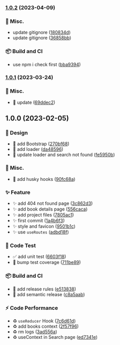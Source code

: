 ### [1.0.2](https://github.com/tomavic/myreads-tracker-nx-react-semantic/compare/v1.0.1...v1.0.2) (2023-04-09)


### 🔨  Misc.

* update gitignore ([180834d](https://github.com/tomavic/myreads-tracker-nx-react-semantic/commit/180834d499303cbe528c279cbd2706de96939041))
* update gitignore ([36858bb](https://github.com/tomavic/myreads-tracker-nx-react-semantic/commit/36858bb801314cf4aa19fd4ed78cbdddc61c11d1))


### 📦️ Build and CI

* use npm i check first ([bba9394](https://github.com/tomavic/myreads-tracker-nx-react-semantic/commit/bba939472eee3db2cac79abfc4d96ea8628c3a81))

### [1.0.1](https://github.com/tomavic/myreads-tracker/compare/v1.0.0...v1.0.1) (2023-03-24)


### 🔨  Misc.

* :hammer: update ([69ddec2](https://github.com/tomavic/myreads-tracker/commit/69ddec23b8c8cd1967618fb5e1555e80be37c390))

## 1.0.0 (2023-02-05)


### 💄 Design

* :lipstick: add Bootstrap ([270bf68](https://github.com/tomavic/myreads-tracker/commit/270bf685d8821a1087c800731f1f67fe980789ce))
* :lipstick: add loader ([da48596](https://github.com/tomavic/myreads-tracker/commit/da48596ea51e3909c55395b69ccc3fca2a2fd23a))
* :lipstick: update loader and search not found ([fe5950b](https://github.com/tomavic/myreads-tracker/commit/fe5950b0551280aeca4928545b887eaf6eaab3eb))


### 🔨  Misc.

* 🔨 add husky hooks ([90fc68a](https://github.com/tomavic/myreads-tracker/commit/90fc68aaf0aa847c00e0ed040275c9989c72aa24))


### ✨ Feature

* :sparkles: add 404 not found page ([3c862d3](https://github.com/tomavic/myreads-tracker/commit/3c862d39c7723715b2397908ab63b7d154d1daf6))
* :sparkles: add book details page ([556caca](https://github.com/tomavic/myreads-tracker/commit/556caca2e4086330cc9c2fe95fa94db3f1871491))
* :sparkles: add project files ([7805ac1](https://github.com/tomavic/myreads-tracker/commit/7805ac18bf1eee3da4549fb935cf2c943c217a86))
* :sparkles: first commit ([1a4b6f3](https://github.com/tomavic/myreads-tracker/commit/1a4b6f3b0fc33c94f78598aa3558daf2b4b06516))
* :sparkles: style and favicon ([9501b1c](https://github.com/tomavic/myreads-tracker/commit/9501b1c7f0a19814129c8f73952d475bc377d3c6))
* :sparkles: use `useRoutes` ([adbd18f](https://github.com/tomavic/myreads-tracker/commit/adbd18f34e13f18c72388474e42af20541cb1ab5))


### 🧪 Code Test

* ✅ add unit test ([6603f18](https://github.com/tomavic/myreads-tracker/commit/6603f18e8c29995ad5e7b3ed5ba2edbd486da4e0))
* 🧪 bump test coverage ([711be89](https://github.com/tomavic/myreads-tracker/commit/711be8939f4f8e55d91bbd4efae6ec3bd3e22023))


### 📦️ Build and CI

* 🚀 add release rules ([e513838](https://github.com/tomavic/myreads-tracker/commit/e513838e8c6dd997ed475db2eef17dc32a6b73e4))
* 🚀 add semantic release ([c8a5aab](https://github.com/tomavic/myreads-tracker/commit/c8a5aabc9898b0d75bd6e03cbc68621339a7613b))


### ⚡️ Code Performance

* :recycle: `useReducer` Hook ([7c6d61d](https://github.com/tomavic/myreads-tracker/commit/7c6d61d55e80c283dee526791c1592da6cb44961))
* :recycle: add books context ([2f57f96](https://github.com/tomavic/myreads-tracker/commit/2f57f966f1ecb550847d02eff8e4cc14b03dda1f))
* :recycle: rm logs ([3ad556a](https://github.com/tomavic/myreads-tracker/commit/3ad556a418d7c232b0db6ce4e390216819c1f8fe))
* :recycle: useContext in Search page ([ed7341e](https://github.com/tomavic/myreads-tracker/commit/ed7341e9cd5f5ab091ae1b50d0d82007efc31918))
